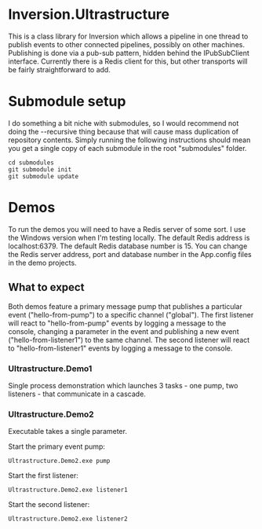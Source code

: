 # Inversion.Ultrastructure
This is a class library for Inversion which allows a pipeline in one thread to publish events to other connected pipelines, possibly on other machines.
Publishing is done via a pub-sub pattern, hidden behind the IPubSubClient interface.
Currently there is a Redis client for this, but other transports will be fairly straightforward to add.

# Submodule setup
I do something a bit niche with submodules, so I would recommend not doing the --recursive thing because that will cause mass duplication of repository contents.
Simply running the following instructions should mean you get a single copy of each submodule in the root "submodules" folder.
```
cd submodules
git submodule init
git submodule update

```

# Demos

To run the demos you will need to have a Redis server of some sort.
I use the Windows version when I'm testing locally.
The default Redis address is localhost:6379. The default Redis database number is 15.
You can change the Redis server address, port and database number in the App.config files in the demo projects.

## What to expect
Both demos feature a primary message pump that publishes a particular event ("hello-from-pump") to a specific channel ("global").
The first listener will react to "hello-from-pump" events by logging a message to the console, changing a parameter in the event and publishing a new event ("hello-from-listener1") to the same channel.
The second listener will react to "hello-from-listener1" events by logging a message to the console.

### Ultrastructure.Demo1

Single process demonstration which launches 3 tasks - one pump, two listeners - that communicate in a cascade.

### Ultrastructure.Demo2

Executable takes a single parameter.

Start the primary event pump:
```
Ultrastructure.Demo2.exe pump
```

Start the first listener:
```
Ultrastructure.Demo2.exe listener1
```

Start the second listener:
```
Ultrastructure.Demo2.exe listener2
```
